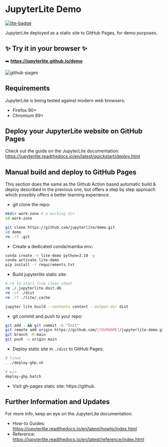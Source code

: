 # JupyterLite Demo

[![lite-badge](https://jupyterlite.rtfd.io/en/latest/_static/badge.svg)](https://jupyterlite.github.io/demo)

JupyterLite deployed as a static site to GitHub Pages, for demo purposes.

## ✨ Try it in your browser ✨

➡️ **https://jupyterlite.github.io/demo**

![github-pages](https://user-images.githubusercontent.com/591645/120649478-18258400-c47d-11eb-80e5-185e52ff2702.gif)

## Requirements

JupyterLite is being tested against modern web browsers:

- Firefox 90+
- Chromium 89+

## Deploy your JupyterLite website on GitHub Pages

Check out the guide on the JupyterLite documentation: https://jupyterlite.readthedocs.io/en/latest/quickstart/deploy.html

## Manual build and deploy to GitHub Pages

This section does the same as the Github Action based automatic build & deploy described in the previous one, but offers a step by step approach which possibly offers a better learning experience.

- git clone the repo:

```sh
mkdir work-zone # a working dir
cd work-zone

git clone https://github.com/jupyterlite/demo.git
cd demo
rm -rf .git
```

- Create a dedicated conda/mamba env:

```sh
conda create -n lite-demo python=3.10 -y
conda activate lite-demo
pip install -r requirements.txt
```

- Build jupyterlite static site:

```sh
# rm to start from clean sheet
rm ./.jupyterlite.doit.db
rm -rf ./dist
rm -rf ./lite/.cache

jupyter lite build --contents content --output-dir dist
```

- git commit and push to your repo:

```sh
git add . && git commit -m "Init"
git remote add origin https://github.com/[YOURNAME]/jupyterlite-demo.git
git branch -M main
git push -u origin main
```

- Deploy static site in `./dist` to GitHub Pages:

```sh
# linux
. ./deploy-ghp.sh

# win
deploy-ghp.batch
```

- Visit gh-pages static site: https://github.

## Further Information and Updates

For more info, keep an eye on the JupyterLite documentation:

- How-to Guides: https://jupyterlite.readthedocs.io/en/latest/howto/index.html
- Reference: https://jupyterlite.readthedocs.io/en/latest/reference/index.html
